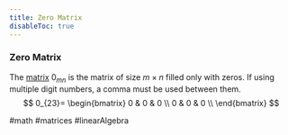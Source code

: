 ```yaml
---
title: Zero Matrix
disableToc: true
---
```


### Zero Matrix
The [matrix](matrix.md) $0_{mn}$ is the matrix of size $m \times n$ filled only with zeros. If using multiple digit numbers, a comma must be used between them.
$$
0_{23}=
\begin{bmatrix}
	0 & 0 & 0 \\
	0 & 0 & 0 \\
\end{bmatrix}
$$

#math #matrices #linearAlgebra 
